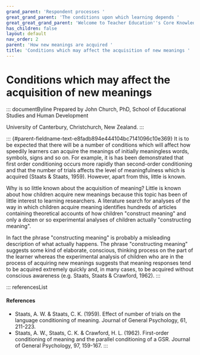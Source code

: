 ```yaml
---
grand_parent: 'Respondent processes '
great_grand_parent: 'The conditions upon which learning depends '
great_great_grand_parent: 'Welcome to Teacher Education''s Core Knowledge and Skills.'
has_children: false
layout: default
nav_order: 2
parent: 'How new meanings are acquired '
title: 'Conditions which may affect the acquisition of new meanings '
---
```

# Conditions which may affect the acquisition of new meanings 


::: documentByline
Prepared by John Church, PhD, School of Educational Studies and Human
Development

University of Canterbury, Christchurch, New Zealand.
:::

::: {#parent-fieldname-text-e8fadb894e444104bc7141096c10e369}
It is to be expected that there will be a number of conditions which
will affect how speedily learners can acquire the meanings of initially
meaningless words, symbols, signs and so on. For example, it is has been
demonstrated that first order conditioning occurs more rapidly than
second-order conditioning and that the number of trials affects the
level of meaningfulness which is acquired (Staats & Staats, 1959).
However, apart from this, little is known.

Why is so little known about the acquisition of meaning? Little is known
about how children acquire new meanings because this topic has been of
little interest to learning researchers. A literature search for
analyses of the way in which children acquire meaning identifies
hundreds of articles containing theoretical accounts of how children
"construct meaning" and only a dozen or so experimental analyses of
children actually "constructing meaning".

In fact the phrase "constructing meaning" is probably a misleading
description of what actually happens. The phrase "constructing meaning"
suggests some kind of elaborate, conscious, thinking process on the part
of the learner whereas the experimental analysis of children who are in
the process of acquiring new meanings suggests that meaning responses
tend to be acquired extremely quickly and, in many cases, to be acquired
without conscious awareness (e.g. Staats, Staats & Crawford, 1962).
:::

::: referencesList
#### References

-   Staats, A. W. & Staats, C. K. (1959). Effect of number of trials on
    the language conditioning of meaning. Journal of General Psychology,
    61, 211-223.
-   Staats, A. W., Staats, C. K. & Crawford, H. L. (1962). First-order
    conditioning of meaning and the parallel conditioning of a GSR.
    Journal of General Psychology, 97, 159-167.
:::
